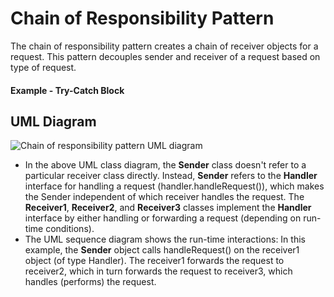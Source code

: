 # Chain of Responsibility Pattern

The chain of responsibility pattern creates a chain of receiver objects for a request. This pattern decouples sender and receiver of a request based on type of request.

#### Example - Try-Catch Block

## UML Diagram
![Chain of responsibility pattern UML diagram](https://github.com/javamultiplex/clean-code-principles-and-patterns/blob/master/src/main/java/com/javamultiplex/pattern/behavioral/uml/Chain_of_Responsibility_Design_Pattern_UML.jpg)

- In the above UML class diagram, the **Sender** class doesn't refer to a particular receiver class directly. Instead, **Sender** refers to the **Handler** interface for handling a request (handler.handleRequest()), which makes the Sender independent of which receiver handles the request. The **Receiver1**, **Receiver2**, and **Receiver3** classes implement the **Handler** interface by either handling or forwarding a request (depending on run-time conditions).
- The UML sequence diagram shows the run-time interactions: In this example, the **Sender** object calls handleRequest() on the receiver1 object (of type Handler). The receiver1 forwards the request to receiver2, which in turn forwards the request to receiver3, which handles (performs) the request.
